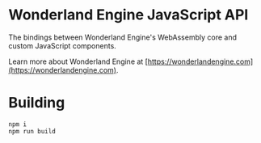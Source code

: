 # Wonderland Engine JavaScript API

The bindings between Wonderland Engine's WebAssembly core and custom JavaScript components.

Learn more about Wonderland Engine at [https://wonderlandengine.com](https://wonderlandengine.com).

# Building

```
npm i
npm run build
```
